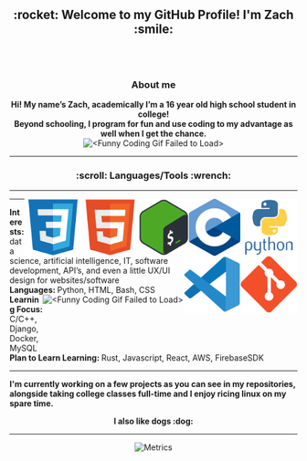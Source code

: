 <h2 align="center">:rocket: Welcome to my GitHub Profile! I'm Zach :smile:</h2>
<p> <br> <imgt alt="<Funny Coding Gif Failed to Load>" src="assets/giphy.webp"> <br>
<h3 align="center">About me</h3>

<p align="center">
<strong> Hi! My name’s Zach, academically I’m a 16 year old high school student in college!
<br>
Beyond schooling, I program for fun and use coding to my advantage as well when I get the chance. </strong>
<br>


<img height="80" alt="<Funny Coding Gif Failed to Load>" src="assets/coding.gif">
</p>
<hr>
<h3 align="center">:scroll: Languages/Tools :wrench: </h3>
<hr>
<p align="center">
<img align="right" height="100" alt="Python" src="assets/python.svg"> 
<img align="right" height="100" alt="C" src="assets/c.png">
<img align="right" height="100" alt="Bash" src="assets/bashshell.png">
<img align="right" height="100" alt="HTML5" src="assets/html5.svg">
<img align="right" height="100" alt="CSS3" src="assets/css3.svg">
<img align="right" height="100" alt="Git" src="assets/git.svg">
<img align="right" height="100" alt="VSCode" src="assets/vsc.svg">
</p>
<hr>
<p align="left">
<strong> Interests: </strong>
 data science, artificial intelligence, IT, software development, API’s, and even a little UX/UI design for websites/software
<br>
<strong> Languages: </strong> 
Python, HTML, Bash, CSS<img align="right" height="80" alt="<Funny Coding Gif Failed to Load>" src="assets/comp.gif">
<br>
<strong> Learning Focus: </strong>
C/C++, Django, Docker, MySQL 
<br>
<strong> Plan to Learn Learning:
</strong> Rust, Javascript, React, AWS, FirebaseSDK
<strong>
<br>
<hr>
I'm currently working on a few projects as you can see in my repositories,
<br>
alongside taking college classes full-time and I enjoy ricing linux on my spare time.
<br>
</p>
<p align="center">
I also like dogs :dog:
</strong>
<hr>
</p>

<div align="center">

![Metrics](https://metrics.lecoq.io/ZachLTech?template=classic&habits=1&stars=1&achievements=1&introduction=1&activity=1&repositories=1&base=header%2C%20activity%2C%20community%2C%20repositories%2C%20metadata&base.indepth=false&base.hireable=false&base.skip=false&repositories.batch=100&repositories.forks=false&repositories.affiliations=owner&stars=false&stars.limit=4&habits=false&habits.from=200&habits.days=14&habits.facts=true&habits.charts=false&habits.charts.type=classic&habits.trim=false&habits.languages.limit=8&habits.languages.threshold=0%25&repositories=false&repositories.featured=Smart-Mouse-Clicker%2C%20PhysicalSizeOfTheInternetSite%2C%20PortfolioLoadingPage&repositories.pinned=0&repositories.starred=0&repositories.random=0&repositories.order=featured%2C%20pinned%2C%20starred%2C%20random&achievements=false&achievements.threshold=C&achievements.secrets=true&achievements.display=detailed&achievements.limit=0&activity=false&activity.limit=5&activity.load=300&activity.days=14&activity.visibility=all&activity.timestamps=false&activity.filter=all&introduction=false&introduction.title=true&config.timezone=America%2FNew_York)

</div>
